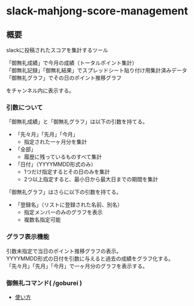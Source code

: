 # slack-mahjong-score-management

## 概要

slackに投稿されたスコアを集計するツール

「御無礼成績」で今月の成績（トータルポイント集計）  
「御無礼記録」「御無礼結果」でスプレッドシート貼り付け用集計済みデータ  
「御無礼グラフ」でその日のポイント推移グラフ

をチャンネル内に表示する。

### 引数について

「御無礼成績」と「御無礼グラフ」は以下の引数を持てる。

* 「先々月」「先月」「今月」
  * 指定された一ヶ月分を集計
* 「全部」
  * 履歴に残っているものすべて集計
* 「日付」（YYYYMMDD形式のみ）
  * 1つだけ指定するとその日のみを集計
  * 2つ以上指定すると、最小日から最大日までの期間を集計

「御無礼グラフ」はさらに以下の引数を持てる。

* 「登録名」（リストに登録された名前、別名）
  * 指定メンバーのみのグラフを表示
  * 複数名指定可能

### グラフ表示機能
引数未指定で当日のポイント推移グラフの表示。  
YYYYMMDD形式の日付を引数に与えると過去の成績をグラフ化する。  
「先々月」「先月」「今月」で一ヶ月分のグラフを表示する。

### 御無礼コマンド( /goburei )
- [使い方](document/command.md)
